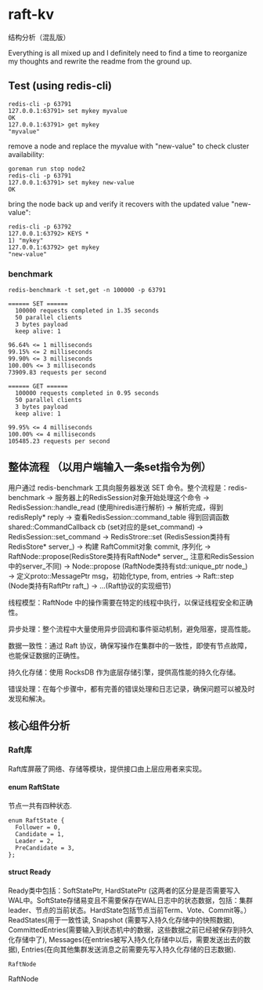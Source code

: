# raft-kv

结构分析（混乱版）

Everything is all mixed up and I definitely need to find a time to reorganize my thoughts and rewrite the readme from the ground up.


## Test (using redis-cli)

    redis-cli -p 63791
    127.0.0.1:63791> set mykey myvalue
    OK
    127.0.0.1:63791> get mykey
    "myvalue"
    
remove a node and replace the myvalue with "new-value" to check cluster availability:

    goreman run stop node2
    redis-cli -p 63791
    127.0.0.1:63791> set mykey new-value
    OK
    
bring the node back up and verify it recovers with the updated value "new-value":

    redis-cli -p 63792
    127.0.0.1:63792> KEYS *
    1) "mykey"
    127.0.0.1:63792> get mykey
    "new-value"
    
### benchmark

    redis-benchmark -t set,get -n 100000 -p 63791
    
    ====== SET ======
      100000 requests completed in 1.35 seconds
      50 parallel clients
      3 bytes payload
      keep alive: 1
    
    96.64% <= 1 milliseconds
    99.15% <= 2 milliseconds
    99.90% <= 3 milliseconds
    100.00% <= 3 milliseconds
    73909.83 requests per second
    
    ====== GET ======
      100000 requests completed in 0.95 seconds
      50 parallel clients
      3 bytes payload
      keep alive: 1
    
    99.95% <= 4 milliseconds
    100.00% <= 4 milliseconds
    105485.23 requests per second

## 整体流程 （以用户端输入一条set指令为例）

用户通过 redis-benchmark 工具向服务器发送 SET 命令。整个流程是：redis-benchmark → 服务器上的RedisSession对象开始处理这个命令 -> RedisSession::handle_read (使用hiredis进行解析) → 解析完成，得到redisReply* reply → 查看RedisSession::command_table 得到回调函数shared::CommandCallback cb (set对应的是set_command) → RedisSession::set_command → RedisStrore::set (RedisSession类持有RedisStore* server_) → 构建 RaftCommit对象 commit, 序列化 → RaftNode::propose(RedisStore类持有RaftNode* server_, 注意和RedisSession中的server_不同) → Node::propose (RaftNode类持有std::unique_ptr<Node> node_) → 定义proto::MessagePtr msg，初始化type, from, entries → Raft::step (Node类持有RaftPtr raft_) → …(Raft协议的实现细节)

线程模型：RaftNode 中的操作需要在特定的线程中执行，以保证线程安全和正确性。

异步处理：整个流程中大量使用异步回调和事件驱动机制，避免阻塞，提高性能。

数据一致性：通过 Raft 协议，确保写操作在集群中的一致性，即使有节点故障，也能保证数据的正确性。

持久化存储：使用 RocksDB 作为底层存储引擎，提供高性能的持久化存储。

错误处理：在每个步骤中，都有完善的错误处理和日志记录，确保问题可以被及时发现和解决。


## 核心组件分析

### Raft库
Raft库屏蔽了网络、存储等模块，提供接口由上层应用者来实现。

#### enum RaftState
节点一共有四种状态.
```
enum RaftState {
  Follower = 0,
  Candidate = 1,
  Leader = 2,
  PreCandidate = 3,
};
```

#### struct Ready
Ready类中包括：SoftStatePtr, HardStatePtr (这两者的区分是是否需要写入WAL中。SoftState存储易变且不需要保存在WAL日志中的状态数据，包括：集群leader、节点的当前状态。HardState包括节点当前Term、Vote、Commit等。） ReadStates(用于一致性读, Snapshot (需要写入持久化存储中的快照数据), CommittedEntries(需要输入到状态机中的数据，这些数据之前已经被保存到持久化存储中了), Messages(在entries被写入持久化存储中以后，需要发送出去的数据), Entries(在向其他集群发送消息之前需要先写入持久化存储的日志数据).

```RaftNode```

RaftNode
    
    
    
    

